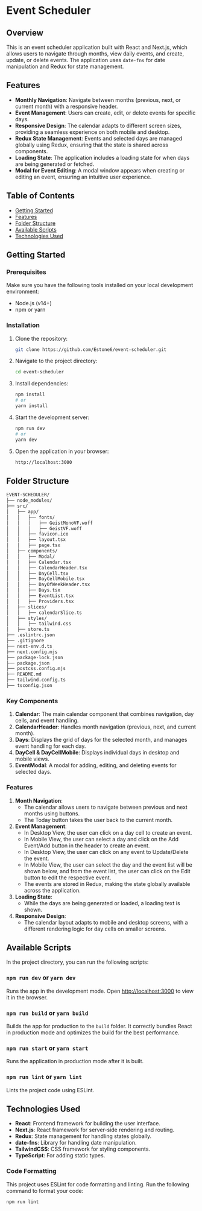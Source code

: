 # Event Scheduler

## Overview

This is an event scheduler application built with React and Next.js, which allows users to navigate through months, view daily events, and create, update, or delete events. The application uses `date-fns` for date manipulation and Redux for state management.

## Features

- **Monthly Navigation**: Navigate between months (previous, next, or current month) with a responsive header.
- **Event Management**: Users can create, edit, or delete events for specific days.
- **Responsive Design**: The calendar adapts to different screen sizes, providing a seamless experience on both mobile and desktop.
- **Redux State Management**: Events and selected days are managed globally using Redux, ensuring that the state is shared across components.
- **Loading State**: The application includes a loading state for when days are being generated or fetched.
- **Modal for Event Editing**: A modal window appears when creating or editing an event, ensuring an intuitive user experience.

## Table of Contents

- [Getting Started](#getting-started)
- [Features](#features)
- [Folder Structure](#folder-structure)
- [Available Scripts](#available-scripts)
- [Technologies Used](#technologies-used)

## Getting Started

### Prerequisites

Make sure you have the following tools installed on your local development environment:

- Node.js (v14+)
- npm or yarn

### Installation

1. Clone the repository:

   ```bash
   git clone https://github.com/Estone6/event-scheduler.git
   ```

2. Navigate to the project directory:

   ```bash
   cd event-scheduler
   ```

3. Install dependencies:

   ```bash
   npm install
   # or
   yarn install
   ```

4. Start the development server:

   ```bash
   npm run dev
   # or
   yarn dev
   ```

5. Open the application in your browser:
   ```bash
   http://localhost:3000
   ```

## Folder Structure

```bash
EVENT-SCHEDULER/
├── node_modules/
├── src/
│   ├── app/
│   │   ├── fonts/
│   │   │   ├── GeistMonoVF.woff
│   │   │   ├── GeistVF.woff
│   │   ├── favicon.ico
│   │   ├── layout.tsx
│   │   ├── page.tsx
│   ├── components/
│   │   ├── Modal/
│   │   ├── Calendar.tsx
│   │   ├── CalendarHeader.tsx
│   │   ├── DayCell.tsx
│   │   ├── DayCellMobile.tsx
│   │   ├── DayOfWeekHeader.tsx
│   │   ├── Days.tsx
│   │   ├── EventList.tsx
│   │   ├── Providers.tsx
│   ├── slices/
│   │   ├── calendarSlice.ts
│   ├── styles/
│   │   ├── tailwind.css
│   ├── store.ts
├── .eslintrc.json
├── .gitignore
├── next-env.d.ts
├── next.config.mjs
├── package-lock.json
├── package.json
├── postcss.config.mjs
├── README.md
├── tailwind.config.ts
├── tsconfig.json
```

### Key Components

1. **Calendar**: The main calendar component that combines navigation, day cells, and event handling.
2. **CalendarHeader**: Handles month navigation (previous, next, and current month).
3. **Days**: Displays the grid of days for the selected month, and manages event handling for each day.
4. **DayCell & DayCellMobile**: Displays individual days in desktop and mobile views.
5. **EventModal**: A modal for adding, editing, and deleting events for selected days.

### Features

1. **Month Navigation**:
   - The calendar allows users to navigate between previous and next months using buttons.
   - The Today button takes the user back to the current month.
2. **Event Management**:
   - In Desktop View, the user can click on a day cell to create an event.
   - In Mobile View, the user can select a day and click on the Add Event/Add button in the header to create an event.
   - In Desktop View, the user can click on any event to Update/Delete the event.
   - In Mobile View, the user can select the day and the event list will be shown below, and from the event list, the user can click on the Edit button to edit the respective event.
   - The events are stored in Redux, making the state globally available across the application.
3. **Loading State**:
   - While the days are being generated or loaded, a loading text is shown.
4. **Responsive Design**:
   - The calendar layout adapts to mobile and desktop screens, with a different rendering logic for day cells on smaller screens.

## Available Scripts

In the project directory, you can run the following scripts:

### `npm run dev` or `yarn dev`

Runs the app in the development mode. Open [http://localhost:3000](http://localhost:3000) to view it in the browser.

### `npm run build` or `yarn build`

Builds the app for production to the `build` folder. It correctly bundles React in production mode and optimizes the build for the best performance.

### `npm run start` or `yarn start`

Runs the application in production mode after it is built.

### `npm run lint` or `yarn lint`

Lints the project code using ESLint.

## Technologies Used

- **React**: Frontend framework for building the user interface.
- **Next.js**: React framework for server-side rendering and routing.
- **Redux**: State management for handling states globally.
- **date-fns**: Library for handling date manipulation.
- **TailwindCSS**: CSS framework for styling components.
- **TypeScript**: For adding static types.

### Code Formatting

This project uses ESLint for code formatting and linting. Run the following command to format your code:

```bash
npm run lint
```
